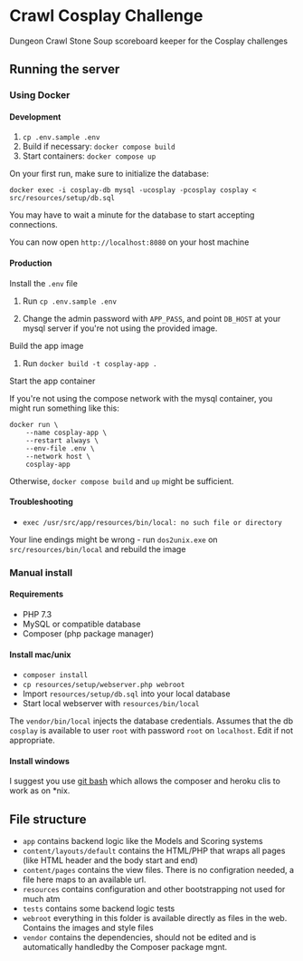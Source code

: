# Crawl Cosplay Challenge
Dungeon Crawl Stone Soup scoreboard keeper for the Cosplay challenges

## Running the server

### Using Docker

#### Development

1. `cp .env.sample .env`
2. Build if necessary: `docker compose build`
2. Start containers: `docker compose up`

On your first run, make sure to initialize the database:

`docker exec -i cosplay-db mysql -ucosplay -pcosplay cosplay < src/resources/setup/db.sql`

You may have to wait a minute for the database to start accepting connections.

You can now open `http://localhost:8080` on your host machine

#### Production

Install the `.env` file

1. Run `cp .env.sample .env`

2. Change the admin password with `APP_PASS`, and point `DB_HOST` at your mysql server if you're not using the provided image.

Build the app image

1. Run `docker build -t cosplay-app .`

Start the app container

If you're not using the compose network with the mysql container, you might run something like this:

```
docker run \
	--name cosplay-app \
	--restart always \
	--env-file .env \
	--network host \
	cosplay-app
```

Otherwise, `docker compose build` and `up` might be sufficient.

#### Troubleshooting

* `exec /usr/src/app/resources/bin/local: no such file or directory`

Your line endings might be wrong - run `dos2unix.exe` on `src/resources/bin/local` and rebuild the image

### Manual install

#### Requirements

 - PHP 7.3
 - MySQL or compatible database
 - Composer (php package manager)
 
#### Install mac/unix

 - `composer install`
 - `cp resources/setup/webserver.php webroot`
 - Import `resources/setup/db.sql` into your local database
 - Start local webserver with `resources/bin/local`

The `vendor/bin/local` injects the database credentials. Assumes that the db `cosplay` is available to user `root` with password `root` on `localhost`. Edit if not appropriate.

#### Install windows

I suggest you use [git bash](https://gitforwindows.org) which allows the composer and heroku clis to work as on *nix.

## File structure

 - `app` contains backend logic like the Models and Scoring systems
 - `content/layouts/default` contains the HTML/PHP that wraps all pages (like HTML header and the body start and end)
 - `content/pages` contains the view files. There is no configration needed, a file here maps to an available url.
 - `resources` contains configuration and other bootstrapping not used for much atm
 - `tests` contains some backend logic tests
 - `webroot` everything in this folder is available directly as files in the web. Contains the images and style files
 - `vendor` contains the dependencies, should not be edited and is automatically handledby the Composer package mgnt.
 
